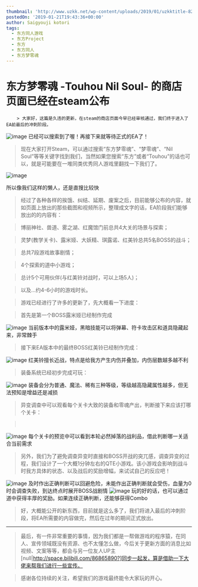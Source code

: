 ```yaml
---
thumbnail: 'http://www.uzkk.net/wp-content/uploads/2019/01/uzkktitle-825x386.jpg'
postedOn: '2019-01-21T19:43:36+00:00'
author: Saigyouji kotori
tags:
  - 东方同人游戏
  - 东方Project
  - 东方
  - 东方同人
  - 东方梦零魂
---
```


# 东方梦零魂 -Touhou Nil Soul- 的商店页面已经在steam公布

		> 大家好，这篇是久违的更新，在steam的商店页面今早已经审核通过，我们终于进入了EA前最后的冲刺阶段。

![image](http://www.uzkk.net/wp-content/uploads/2019/01/20190121190533.png)
已经可以搜索到了喔！再接下来就等待正式的EA了！
> 现在大家打开Steam，可以通过搜索“东方梦零魂”、“梦零魂”、“Nil Soul”等等关键字找到我们，当然如果您搜索“东方”或者“Touhou”的话也可以，就是可能要在一堆同类优秀同人游戏里翻找一下我们了。

![image](http://www.uzkk.net/wp-content/uploads/2019/01/20190121190603.png)

所以像我们这样的懒人，还是直搜比较快
> 

> 经过了各种各样的挨饿、纠结、延期、废案之后，目前能够公布的内容，就如页面上放出的那些截图和视频所示，整理成文字的话，EA阶段我们能够放出的的内容有：

> 博丽神社、兽道、雾之湖、红魔馆门前总共4大关的场景与探索；

> 灵梦(教学关卡)、露米娅、大妖精、琪露诺、红美铃总共5名BOSS的战斗；

> 总共7段游戏故事剧情；

> 4个探索的道中小游戏；

> 总计5个可用伙伴(与红美铃对战时，可以上场5人)；

> 以及…约4-6小时的游戏时长。

> 游戏已经进行了许多的更新了，先大概看一下进度：

> 首先是第一个BOSS露米娅已经制作完成

![image](http://www.uzkk.net/wp-content/uploads/2019/01/20190121190634.png)
当前版本中的露米娅，黑暗技能可以将弹幕、符卡攻击区和道具隐藏起来，非常棘手
> 接下来EA版本中的最终BOSS红美铃已经制作完成：

![image](http://www.uzkk.net/wp-content/uploads/2019/01/20190121190647.png)
红美铃擅长近战，特点是给我方产生内伤并叠加，内伤层数越多越不利
> 装备系统已经初步完成可玩：

![image](http://www.uzkk.net/wp-content/uploads/2019/01/20190121190659.png)
装备会分为普通、魔法、稀有三种等级，等级越高隐藏属性越多，但无法预知是增益还是减损
> 异变调查中可以观看每个关卡大致的装备和零魂产出，判断接下来应该打哪个关卡：

>  

![image](http://www.uzkk.net/wp-content/uploads/2019/01/20190121190712.png)
每个关卡的预览中可以看到本轮必然掉落的战利品，借此判断哪一关适合当前需求
> 另外，我们为了避免调查异变时直接和BOSS开战的突兀感，调查异变的过程，我们设计了一个大概1分钟左右的QTE小游戏。该小游戏会影响到战斗时我方具体的状态、以及战后的奖励增幅，来试试自己的反应吧！

![image](http://www.uzkk.net/wp-content/uploads/2019/01/20190121191249.png)
及时作出正确判断可以回避危险，未能作出正确判断就会受伤，血量为0时会调查失败，到达终点时展开BOSS战剧情
![image](http://www.uzkk.net/wp-content/uploads/2019/01/20190121190748.png)
玩的好的话，也可以通过道中获得丰厚的奖励。如果连续正确判断，还能够获得Combo
> 好，大概能公开的新东西，目前就是这么多了，我们将进入最后的冲刺阶段，将EA所需要的内容做完，然后在过年的期间正式放出。

---

> 最后，有一件非常重要的事情，因为我们都是一帮做游戏的程序猿，在同人、宣传领域既没有资源、也不太懂怎么做，今后关于更新方面的消息比如视频、文案等等，都会与另一位友人UP主[null|http://space.bilibili.com/86865890?]同步一起发，算是借助一下大佬来帮我们进行一些宣传。

> 感谢各位持续的关注，希望我们的游戏最终能令大家玩的开心。

	